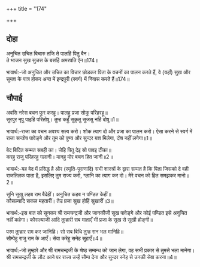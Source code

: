 +++
title = "174"

+++
## दोहा
अनुचित उचित बिचारु तजि ते पालहिं पितु बैन।  
ते भाजन सुख सुजस के बसहिं अमरपति ऐन॥174॥  

भावार्थ:-जो अनुचित और उचित का विचार छोडकर पिता के वचनों का पालन करते हैं, वे (यहाँ) सुख और सुयश के पात्र होकर अन्त में इन्द्रपुरी (स्वर्ग) में निवास करते हैं॥174॥  




<div class="audioEmbed"  caption="AIR-वाचनम्" src="https://archive
.org/download/rAmcharitmAnas-AIR/EPI-190.mp3"></div>

## चौपाई
अवसि नरेस बचन फुर करहू। पालहु प्रजा सोकु परिहरहू॥  
सुरपुर नृपु पाइहि परितोषू। तुम्ह कहुँ सुकृतु सुजसु नहिं दोषू॥1॥  

भावार्थ:-राजा का वचन अवश्य सत्य करो। शोक त्याग दो और प्रजा का पालन करो। ऐसा करने से स्वर्ग में राजा सन्तोष पावेङ्गे और तुम को पुण्य और सुन्दर यश मिलेगा, दोष नहीं लगेगा॥1॥  

बेद बिदित सम्मत सबही का। जेहि पितु देइ सो पावइ टीका॥  
करहु राजु परिहरहु गलानी। मानहु मोर बचन हित जानी॥2॥  

भावार्थ:-यह वेद में प्रसिद्ध है और (स्मृति-पुराणादि) सभी शास्त्रों के द्वारा सम्मत है कि पिता जिसको दे वही राजतिलक पाता है, इसलिए तुम राज्य करो, ग्लानि का त्याग कर दो। मेरे वचन को हित समझकर मानो॥2॥  

सुनि सुखु लहब राम बैदेहीं। अनुचित कहब न पण्डित केहीं॥  
कौसल्यादि सकल महतारीं। तेउ प्रजा सुख होहिं सुखारीं॥3॥  

भावार्थ:-इस बात को सुनकर श्री रामचन्द्रजी और जानकीजी सुख पावेङ्गे और कोई पण्डित इसे अनुचित नहीं कहेगा। कौसल्याजी आदि तुम्हारी सब माताएँ भी प्रजा के सुख से सुखी होङ्गी॥  

परम तुम्हार राम कर जानिहि। सो सब बिधि तुम्ह सन भल मानिहि॥  
सौम्पेहु राजु राम के आएँ। सेवा करेहु सनेह सुहाएँ॥4॥  

भावार्थ:-जो तुम्हारे और श्री रामचन्द्रजी के श्रेष्ठ सम्बन्ध को जान लेगा, वह सभी प्रकार से तुमसे भला मानेगा। श्री रामचन्द्रजी के लौट आने पर राज्य उन्हें सौम्प देना और सुन्दर स्नेह से उनकी सेवा करना॥4॥  

